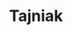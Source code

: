 ---
title: Tajniak

menus: header
layout: about-member

#cards
cards_side:
 - preset: gaming_rig
   motherboard: GL Asrock Z370 PRO4
   cpu: Intel Core i7 8700
   gpu: Nvidia Geforce GTX 1060 6GB
   ram: Kingston HyperX Predator CL16 16GB
   drive:
    - Samsung EVO 960 250MB
    - Seagate Barracuda 1TB 7200rpm
   monitor:
    - LG 22MA53 (22", 1080p, 75Hz, 5ms IPS)
    - ACER Nitro VG270UBMIIPX (27", 1440p, 75Hz, 1ms IPS, FreeSync)
   soundcard: Focusrite Scarlet 2i2 3rd Gen
   mouse: Razer Lancehead Tournament Edition
   keyboard: Razer Ornata V2
   headset: Audio-Technica ATH-M30 X
   microphone: Sennheiser E835 

cards_main:
 - preset: related_images
   limit: 9
 - preset: games_list
---